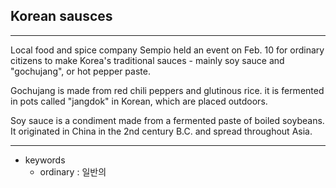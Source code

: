 ## Korean sausces

---

Local food and spice company Sempio held an event on Feb. 10 for ordinary citizens to make Korea's traditional sauces - mainly soy sauce and "gochujang", or hot pepper paste.

Gochujang is made from red chili peppers and glutinous rice. it is fermented in pots called "jangdok" in Korean, which are placed outdoors.

Soy sauce is a condiment made from a fermented paste of boiled soybeans. It originated in China in the 2nd century B.C. and spread throughout Asia.

---

- keywords
  - ordinary : 일반의
